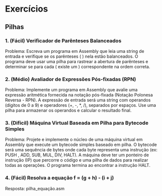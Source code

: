 # Exercícios

## Pilhas
### 1. (Fácil) Verificador de Parênteses Balanceados

Problema: Escreva um programa em Assembly que leia uma string de entrada e verifique se os parênteses ( ) nela estão balanceados. O programa deve usar uma pilha para rastrear a abertura de parênteses e determinar se para cada ( existe um ) correspondente na ordem correta.

### 2. (Médio) Avaliador de Expressões Pós-fixadas (RPN)

Problema: Implemente um programa em Assembly que avalie uma expressão aritmética fornecida na notação pós-fixada (Notação Polonesa Reversa - RPN). A expressão de entrada será uma string com operandos (dígitos de 0 a 9) e operadores (+, -, *, /), separados por espaços. Use uma pilha para armazenar os operandos e calcular o resultado final.

### 3. (Difícil) Máquina Virtual Baseada em Pilha para Bytecode Simples

Problema: Projete e implemente o núcleo de uma máquina virtual em Assembly que execute um bytecode simples baseado em pilha. O bytecode será uma sequência de bytes onde cada byte representa uma instrução (ex: PUSH <valor>, ADD, SUB, MUL, DIV, HALT). A máquina deve ter um ponteiro de instrução (IP) que percorre o código e uma pilha de dados para realizar todas as operações. O programa termina ao encontrar a instrução HALT.

### 4. (Fácil) Resolva a equação f = (g + h) - (i + j)
Resposta: pilha_equação.asm